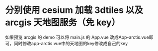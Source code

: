 # 分别使用 cesium 加载 3dtiles 以及 arcgis 天地图服务（免 key）

如果预览 arcgis 的 demo 可以将 main.js 的 App.vue 改成App-arctis.vue即可，同时修改app-arctis.vue中的天地图的key修改成自己的key
